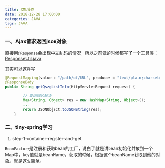 ```yaml
---
title: XML操作
date: 2018-12-28 17:00:00
categories: JAVA
tags: JAVA
---
```


### 一、Ajax请求返回json对象
直接用`@Response`会出现中文乱码的情况，所以之前做的时候都写了一个工具类：
[ResponseUtil.java](https://github.com/chenbuer/springboot-soa-blog/blob/master/springboot-soa-blog-controller%2Fsrc%2Fmain%2Fjava%2Fcom%2Fchenbuer%2Futil%2FResponseUtil.java)
<!--more-->
其实可以这样写
```java
@RequestMapping(value = "/path/of/URL", produces = "text/plain;charset=UTF-8")
@ResponseBody
public String getQszgListInfo(HttpServletRequest request) {

        // 要返回的解决
        Map<String, Object> res = new HashMap<String, Object>();
        ...
        return JSONObject.toJSONString(res);
    }
```

### 二、tiny-spring学习
1. step-1-container-register-and-get

`BeanFactory`是注册和获取bean的工厂，说白了就是讲bean初始化并放到一个Map中，key值就是beanName，获取的时候，根据这个beanName获取到他的对象。就是这么简单。
